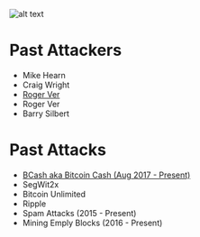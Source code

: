 <!-- TITLE: Darkside Bitcoin -->
<!-- SUBTITLE: Keeping track of attacks against bitcoin and those behind them -->

![alt text](http://res.cloudinary.com/doohickey/image/upload/v1517938258/darkside_folks_g83unk.png "Star Wars Characters")

# Past Attackers

* Mike Hearn
* Craig Wright
* [Roger Ver](https://darksidebtc.com/roger-ver)
* Roger Ver
* Barry Silbert


# Past Attacks

* [BCash aka Bitcoin Cash (Aug 2017 - Present)](https://darksidebtc.com/bcash)
* SegWit2x 
* Bitcoin Unlimited 
* Ripple 
* Spam Attacks (2015 - Present) 
* Mining Emply Blocks (2016 - Present) 